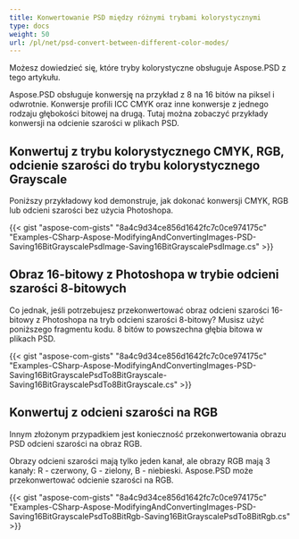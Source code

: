 ```yaml
---
title: Konwertowanie PSD między różnymi trybami kolorystycznymi
type: docs
weight: 50
url: /pl/net/psd-convert-between-different-color-modes/
---
```


Możesz dowiedzieć się, które tryby kolorystyczne obsługuje Aspose.PSD z tego artykułu.

Aspose.PSD obsługuje konwersję na przykład z 8 na 16 bitów na piksel i odwrotnie. Konwersje profili ICC CMYK oraz inne konwersje z jednego rodzaju głębokości bitowej na drugą. Tutaj można zobaczyć przykłady konwersji na odcienie szarości w plikach PSD.
## Konwertuj z trybu kolorystycznego CMYK, RGB, odcienie szarości do trybu kolorystycznego Grayscale
Poniższy przykładowy kod demonstruje, jak dokonać konwersji CMYK, RGB lub odcieni szarości bez użycia Photoshopa.

{{< gist "aspose-com-gists" "8a4c9d34ce856d1642fc7c0ce974175c" "Examples-CSharp-Aspose-ModifyingAndConvertingImages-PSD-Saving16BitGrayscalePsdImage-Saving16BitGrayscalePsdImage.cs" >}}
## Obraz 16-bitowy z Photoshopa w trybie odcieni szarości 8-bitowych
Co jednak, jeśli potrzebujesz przekonwertować obraz odcieni szarości 16-bitowy z Photoshopa na tryb odcieni szarości 8-bitowy? Musisz użyć poniższego fragmentu kodu. 8 bitów to powszechna głębia bitowa w plikach PSD.

{{< gist "aspose-com-gists" "8a4c9d34ce856d1642fc7c0ce974175c" "Examples-CSharp-Aspose-ModifyingAndConvertingImages-PSD-Saving16BitGrayscalePsdTo8BitGrayscale-Saving16BitGrayscalePsdTo8BitGrayscale.cs" >}}
## Konwertuj z odcieni szarości na RGB
Innym złożonym przypadkiem jest konieczność przekonwertowania obrazu PSD odcieni szarości na obraz RGB.

Obrazy odcieni szarości mają tylko jeden kanał, ale obrazy RGB mają 3 kanały: R - czerwony, G - zielony, B - niebieski. Aspose.PSD może przekonwertować odcienie szarości na RGB.

{{< gist "aspose-com-gists" "8a4c9d34ce856d1642fc7c0ce974175c" "Examples-CSharp-Aspose-ModifyingAndConvertingImages-PSD-Saving16BitGrayscalePsdTo8BitRgb-Saving16BitGrayscalePsdTo8BitRgb.cs" >}}
